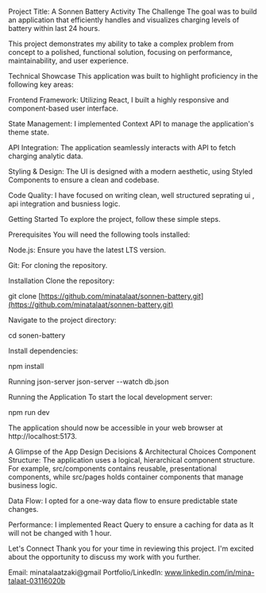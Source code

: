 Project Title: A Sonnen Battery Activity
The Challenge
The goal was to build an application that efficiently handles and visualizes charging levels of battery within last 24 hours.

This project demonstrates my ability to take a complex problem from concept to a polished, functional solution, focusing on performance, maintainability, and user experience.

Technical Showcase
This application was built to highlight proficiency in the following key areas:

Frontend Framework: Utilizing React, I built a highly responsive and component-based user interface.

State Management: I implemented Context API to manage the application's theme state.

API Integration: The application seamlessly interacts with API to fetch charging analytic data.

Styling & Design: The UI is designed with a modern aesthetic, using Styled Components to ensure a clean and codebase.

Code Quality: I have focused on writing clean, well structured seprating ui , api integration and busniess logic.

Getting Started
To explore the project, follow these simple steps.

Prerequisites
You will need the following tools installed:

Node.js: Ensure you have the latest LTS version.

Git: For cloning the repository.

Installation
Clone the repository:

git clone [https://github.com/minatalaat/sonnen-battery.git](https://github.com/minatalaat/sonnen-battery.git)

Navigate to the project directory:

cd sonen-battery

Install dependencies:

npm install

Running json-server
json-server --watch db.json

Running the Application
To start the local development server:

npm run dev

The application should now be accessible in your web browser at http://localhost:5173.

A Glimpse of the App
Design Decisions & Architectural Choices
Component Structure: The application uses a logical, hierarchical component structure. For example, src/components contains reusable, presentational components, while src/pages holds container components that manage business logic.

Data Flow: I opted for a one-way data flow to ensure predictable state changes.

Performance: I implemented React Query to ensure a caching for data as It will not be changed with 1 hour.

Let's Connect
Thank you for your time in reviewing this project. I'm excited about the opportunity to discuss my work with you further.

Email: minatalaatzaki@gmail
Portfolio/LinkedIn: www.linkedin.com/in/mina-talaat-03116020b
